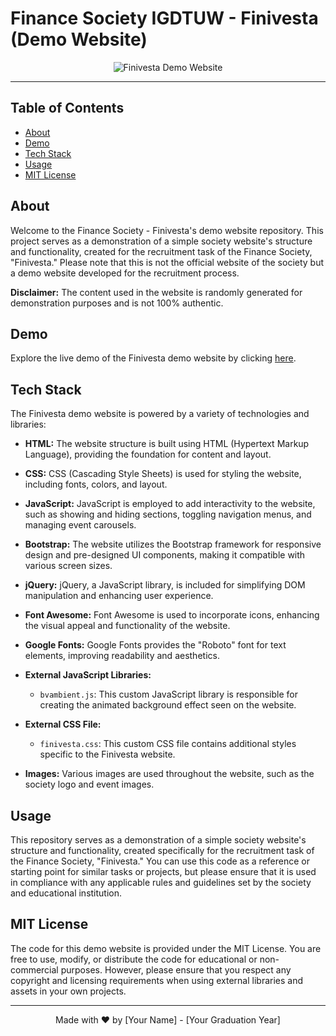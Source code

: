  # Finance Society IGDTUW - Finivesta (Demo Website)


<p align="center">
    <img alt="Finivesta Demo Website" src="![image](https://github.com/ayushichoudhary-19/finivesta-demo/assets/73214455/129c9bbe-32c4-4397-b5f6-edb4658b7ee1)
" />
</p>

---

## Table of Contents

- [About](#about)
- [Demo](#demo)
- [Tech Stack](#tech-stack)
- [Usage](#usage)
- [MIT License](#mit-license)

## About

Welcome to the Finance Society - Finivesta's demo website repository. This project serves as a demonstration of a simple society website's structure and functionality, created for the recruitment task of the Finance Society, "Finivesta." Please note that this is not the official website of the society but a demo website developed for the recruitment process.

**Disclaimer:** The content used in the website is randomly generated for demonstration purposes and is not 100% authentic.

## Demo

Explore the live demo of the Finivesta demo website by clicking [here](https://your-demo-website-url.com).

## Tech Stack

The Finivesta demo website is powered by a variety of technologies and libraries:

- **HTML:** The website structure is built using HTML (Hypertext Markup Language), providing the foundation for content and layout.

- **CSS:** CSS (Cascading Style Sheets) is used for styling the website, including fonts, colors, and layout.

- **JavaScript:** JavaScript is employed to add interactivity to the website, such as showing and hiding sections, toggling navigation menus, and managing event carousels.

- **Bootstrap:** The website utilizes the Bootstrap framework for responsive design and pre-designed UI components, making it compatible with various screen sizes.

- **jQuery:** jQuery, a JavaScript library, is included for simplifying DOM manipulation and enhancing user experience.

- **Font Awesome:** Font Awesome is used to incorporate icons, enhancing the visual appeal and functionality of the website.

- **Google Fonts:** Google Fonts provides the "Roboto" font for text elements, improving readability and aesthetics.

- **External JavaScript Libraries:**
  - `bvambient.js`: This custom JavaScript library is responsible for creating the animated background effect seen on the website.

- **External CSS File:**
  - `finivesta.css`: This custom CSS file contains additional styles specific to the Finivesta website.

- **Images:** Various images are used throughout the website, such as the society logo and event images.

## Usage

This repository serves as a demonstration of a simple society website's structure and functionality, created specifically for the recruitment task of the Finance Society, "Finivesta." You can use this code as a reference or starting point for similar tasks or projects, but please ensure that it is used in compliance with any applicable rules and guidelines set by the society and educational institution.

## MIT License

The code for this demo website is provided under the MIT License. You are free to use, modify, or distribute the code for educational or non-commercial purposes. However, please ensure that you respect any copyright and licensing requirements when using external libraries and assets in your own projects.

---

<p align="center">
    Made with ❤️ by [Your Name] - [Your Graduation Year]
</p>
